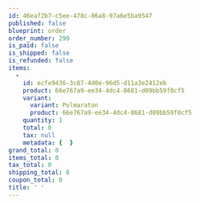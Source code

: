 ```yaml
---
id: 46eaf2b7-c5ee-478c-86a8-97a6e5ba9547
published: false
blueprint: order
order_number: 299
is_paid: false
is_shipped: false
is_refunded: false
items:
  -
    id: ecfe9436-3c87-4d0e-96d5-d11a3e2412eb
    product: 66e767a9-ee34-4dc4-8681-d09bb59f0cf5
    variant:
      variant: Polmaraton
      product: 66e767a9-ee34-4dc4-8681-d09bb59f0cf5
    quantity: 1
    total: 0
    tax: null
    metadata: {  }
grand_total: 0
items_total: 0
tax_total: 0
shipping_total: 0
coupon_total: 0
title: ' '
---
```


